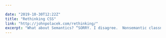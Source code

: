 ```yaml
---
 
date: "2019-10-30T12:22Z"
title: "Rethinking CSS"
link: "http://johnpolacek.com/rethinking/"
excerpt: "What about Semantics? “SORRY. I disagree.  Nonsemantic classnames that refer to  visual styles will always be a bad idea.” “If you use templates, then giving a meaningful name to the file should be enough."
---
```

